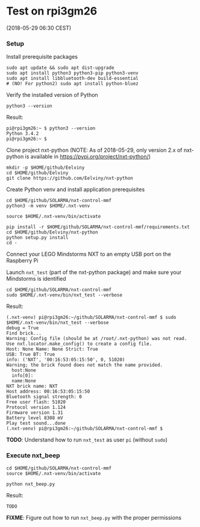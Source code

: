 # Test on rpi3gm26

(2018-05-29 06:30 CEST)

### Setup

Install prerequisite packages

```shell
sudo apt update && sudo apt dist-upgrade
sudo apt install python3 python3-pip python3-venv
sudo apt install libbluetooth-dev build-essential
# (NO! For python2) sudo apt install python-bluez
```

Verify the installed version of Python

```shell
python3 --version
```

Result:

```
pi@rpi3gm26:~ $ python3 --version
Python 3.4.2
pi@rpi3gm26:~ $
```

Clone project nxt-python
(NOTE: As of 2018-05-29, only version 2.x of nxt-python is available in https://pypi.org/project/nxt-python/)

```
mkdir -p $HOME/github/Eelviny
cd $HOME/github/Eelviny
git clone https://github.com/Eelviny/nxt-python
```

Create Python venv and install application prerequisites

```shell
cd $HOME/github/SOLARMA/nxt-control-mmf
python3 -m venv $HOME/.nxt-venv

source $HOME/.nxt-venv/bin/activate

pip install -r $HOME/github/SOLARMA/nxt-control-mmf/requirements.txt
cd $HOME/github/Eelviny/nxt-python
python setup.py install
cd -
```

Connect your LEGO Mindstorms NXT to an empty USB port on the Raspberry Pi

Launch `nxt_test` (part of the nxt-python package) and make sure your Mindstorms is identified

```shell
cd $HOME/github/SOLARMA/nxt-control-mmf
sudo $HOME/.nxt-venv/bin/nxt_test --verbose
```

Result:

```
(.nxt-venv) pi@rpi3gm26:~/github/SOLARMA/nxt-control-mmf $ sudo $HOME/.nxt-venv/bin/nxt_test --verbose
debug = True
Find brick...
Warning: Config file (should be at /root/.nxt-python) was not read. Use nxt.locator.make_config() to create a config file.
Host: None Name: None Strict: True
USB: True BT: True
info: ('NXT', '00:16:53:05:15:50', 0, 51020)
Warning; the brick found does not match the name provided.
  host:None
  info[0]:
  name:None
NXT brick name: NXT
Host address: 00:16:53:05:15:50
Bluetooth signal strength: 0
Free user flash: 51020
Protocol version 1.124
Firmware version 1.31
Battery level 8308 mV
Play test sound...done
(.nxt-venv) pi@rpi3gm26:~/github/SOLARMA/nxt-control-mmf $
```

**TODO**: Understand how to run `nxt_test` as user `pi` (without `sudo`)

### Execute nxt_beep

```shell
cd $HOME/github/SOLARMA/nxt-control-mmf
source $HOME/.nxt-venv/bin/activate

python nxt_beep.py
```

Result:

```
TODO
```

**FIXME**: Figure out how to run `nxt_beep.py` with the proper permissions

<!-- EOF -->
